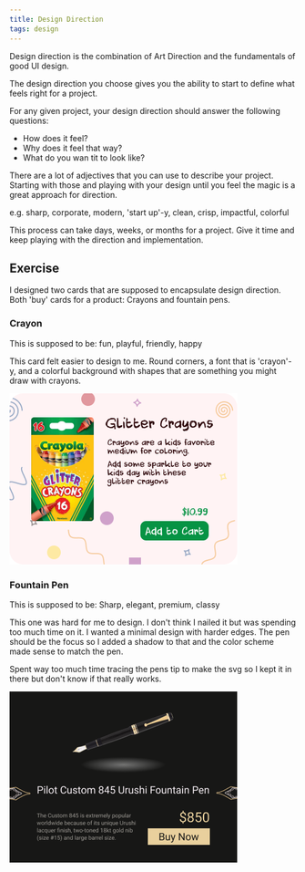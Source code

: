```yaml
---
title: Design Direction
tags: design
---
```


Design direction is the combination of Art Direction and the fundamentals of good UI design.

The design direction you choose gives you the ability to start to define what feels right for a project.

For any given project, your design direction should answer the following questions:

- How does it feel?
- Why does it feel that way?
- What do you wan tit to look like?

There are a lot of adjectives that you can use to describe your project. Starting with those and playing with your design until you feel the magic is a great approach for direction.

e.g. sharp, corporate, modern, 'start up'-y, clean, crisp, impactful, colorful

This process can take days, weeks, or months for a project. Give it time and keep playing with the direction and implementation.


## Exercise

I designed two cards that are supposed to encapsulate design direction. Both 'buy' cards for a product: Crayons and fountain pens.

### Crayon
This is supposed to be: fun, playful, friendly, happy

This card felt easier to design to me. Round corners, a font that is 'crayon'-y, and a colorful background with shapes that are something you might draw with crayons.

![crayon cta](./01--crayon.png)

### Fountain Pen

This is supposed to be: Sharp, elegant, premium, classy

This one was hard for me to design. I don't think I nailed it but was spending too much time on it. I wanted a minimal design with harder edges. The pen should be the focus so I added a shadow to that and the color scheme made sense to match the pen.

Spent way too much time tracing the pens tip to make the svg so I kept it in there but don't know if that really works.

![fountain pen cta](./01--fountain.png)